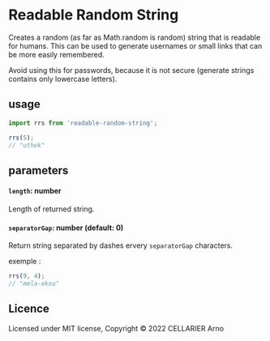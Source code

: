 # Readable Random String

Creates a random (as far as Math.random is random) string that is readable for humans.
This can be used to generate usernames or small links that can be more easily remembered.

Avoid using this for passwords, because it is not secure (generate strings contains only lowercase letters).

## usage

```javascript
import rrs from 'readable-random-string';

rrs(5);
// "uthek"
```

## parameters

#### `length`: number

Length of returned string.

#### `separatorGap`: number (default: 0)

Return string separated by dashes ervery `separatorGap` characters.

exemple :
    
```javascript
rrs(9, 4);
// "mela-ekou"
```

## Licence

Licensed under MIT license, Copyright © 2022 CELLARIER Arno
